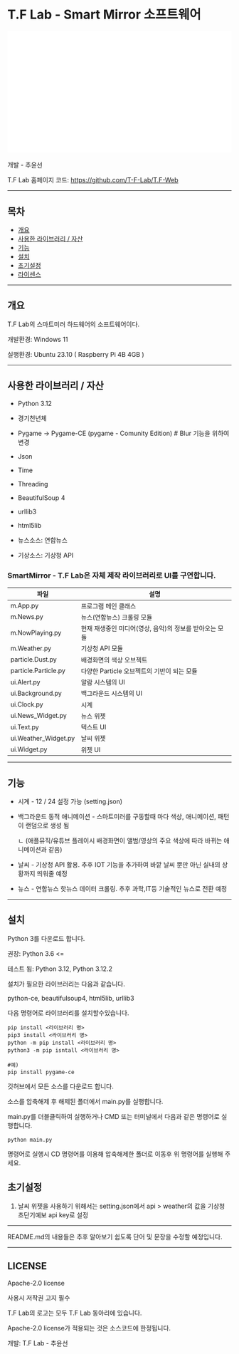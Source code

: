 # T.F Lab - Smart Mirror 소프트웨어

![T.F Lab](/i/tf_dot_text_logo.svg)

개발 - 추윤선

T.F Lab 홈페이지 코드: https://github.com/T-F-Lab/T.F-Web

***

## 목차

* [개요](#개요)
* [사용한 라이브러리 / 자산](#사용한-라이브러리-/-자산)
* [기능](#기능)
* [설치](#설치)
* [초기설정](#초기설정)
* [라이센스](#LICENSE)

***

## 개요

T.F Lab의 스마트미러 하드웨어의 소프트웨어이다.

개발환경: Windows 11

실행환경: Ubuntu 23.10 ( Raspberry Pi 4B 4GB )

***

 ## 사용한 라이브러리 / 자산

 * Python 3.12
 * 경기천년체
 * Pygame -> Pygame-CE (pygame - Comunity Edition) # Blur 기능을 위하여 변경
 * Json
 * Time
 * Threading
 * BeautifulSoup 4
 * urllib3
 * html5lib

 * 뉴스소스: 연합뉴스
 * 기상소스: 기상청 API

### SmartMirror - T.F Lab은 자체 제작 라이브러리로 UI를 구연합니다.
 | 파일 | 설명 |
 | --- | --- |
 | m.App.py | 프로그램 메인 클래스 |
 | m.News.py | 뉴스(연합뉴스) 크롤링 모듈 |
 | m.NowPlaying.py | 현재 재생중인 미디어(영상, 음악)의 정보를 받아오는 모듈 |
 | m.Weather.py | 기상청 API 모듈 |
 | particle.Dust.py | 배경화면의 색상 오브젝트 |
 | particle.Particle.py | 다양한 Particle 오브젝트의 기반이 되는 모듈 |
 | ui.Alert.py | 알람 시스템의 UI |
 | ui.Background.py | 백그라운드 시스템의 UI |
 | ui.Clock.py | 시계 |
 | ui.News_Widget.py | 뉴스 위젯 |
 | ui.Text.py | 텍스트 UI |
 | ui.Weather_Widget.py | 날씨 위젯 |
 | ui.Widget.py | 위젯 UI |

***

## 기능
* 시계 - 12 / 24 설정 가능 (setting.json)
* 백그라운드 동적 애니메이션 - 스마트미러를 구동할때 마다 색상, 애니메이션, 패턴이 랜덤으로 생성 됨
  
  ㄴ (애플뮤직/유튜브 플레이시 배경화면이 앨범/영상의 주요 색상에 따라 바뀌는 애니메이션과 같음)

* 날씨 - 기상청 API 활용. 추후 IOT 기능을 추가하여 바깥 날씨 뿐만 아닌 실내의 상황까지 띄워줄 예정
* 뉴스 - 연합뉴스 핫뉴스 데이터 크롤링. 추후 과학,IT등 기술적인 뉴스로 전환 예정

***

## 설치
Python 3를 다운로드 합니다.

권장: Python 3.6 <=

테스트 됨: Python 3.12, Python 3.12.2

설치가 필요한 라이브러리는 다음과 같습니다.

python-ce, beautifulsoup4, html5lib, urllib3

다음 명령어로 라이브러리를 설치할수있습니다.

```
pip install <라이브러리 명>
pip3 install <라이브러리 명>
python -m pip install <라이브러리 명>
python3 -m pip isntall <라이브러리 명>

#예)
pip install pygame-ce
```

깃허브에서 모든 소스를 다운로드 합니다.

소스를 압축해제 후 해제된 폴더에서 main.py를 실행합니다.

main.py를 더블클릭하여 실행하거나 CMD 또는 터미널에서 다음과 같은 명령어로 실행합니다.
```
python main.py
```
명령어로 실행시 CD 명령어를 이용해 압축해제한 폴더로 이동후 위 명령어를 실행해 주세요.

## 초기설정
1. 날씨 위젯을 사용하기 위해서는 setting.json에서 api > weather의 값을 기상청 초단기예보 api key로 설정

***

README.md의 내용들은 추후 알아보기 쉽도록 단어 및 문장을 수정할 예정입니다.

***

## LICENSE

Apache-2.0 license

사용시 저작권 고지 필수

T.F Lab의 로고는 모두 T.F Lab 동아리에 있습니다.

Apache-2.0 license가 적용되는 것은 소스코드에 한정됩니다.

개발: T.F Lab - 추윤선

